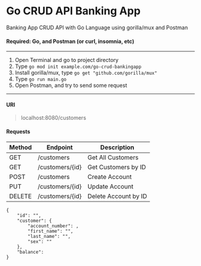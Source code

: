 # Go CRUD API Banking App

Banking App CRUD API with Go Language using gorilla/mux and Postman

#### Required: Go, and Postman (or curl, insomnia, etc)

----
1. Open Terminal and go to project directory
2. Type `go mod init example.com/go-crud-bankingapp`
3. Install gorilla/mux, type `go get "github.com/gorilla/mux"`
4. Type `go run main.go`
5. Open Postman, and try to send some request

---
#### URI
> localhost:8080/customers

#### Requests
| Method | Endpoint   | Description |
|--------|------------|-------------|
| GET    | /customers | Get All Customers            |
| GET    | /customers/{id}   | Get Customers by ID            |
| POST   | /customers       | Create Account            |
| PUT    | /customers/{id}           | Update Account            |
| DELETE | /customers/{id}           | Delete Account by ID            |

```azure
{
    "id": "",
    "customer": {
        "account_number": ,
        "first_name": "",
        "last_name": "",
        "sex": ""
    },
    "balance": 
}
```
